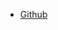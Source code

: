 <ul>
  <li><a href="https://github.com/blockarchitech" rel="me">Github</a></li>
</ul>
<link rel="micropub" href="https://micropub-github-link.herokuapp.com/micropub/main">

